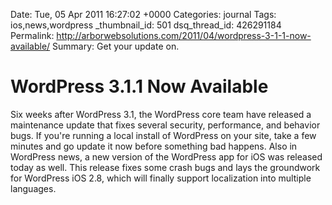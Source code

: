 Date: Tue, 05 Apr 2011 16:27:02 +0000
Categories: journal
Tags: ios,news,wordpress
_thumbnail_id: 501
dsq_thread_id: 426291184
Permalink: http://arborwebsolutions.com/2011/04/wordpress-3-1-1-now-available/
Summary: Get your update on.

# WordPress 3.1.1 Now Available

Six weeks after WordPress 3.1, the WordPress core team have released a
maintenance update that fixes several security, performance, and
behavior bugs. If you're running a local install of WordPress on your
site, take a few minutes and go update it now before something bad
happens. Also in WordPress news, a new version of the WordPress app for
iOS was released today as well. This release fixes some crash bugs and
lays the groundwork for WordPress iOS 2.8, which will finally support
localization into multiple languages.
